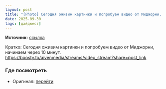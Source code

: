 ```yaml
---
layout: post
title: "[Photo] Сегодня оживим картинки и попробуем видео от Миджорни, начинаем через 10 минут.https:/ [...]"
date: 2025-09-30
tags: [дайджест]
---
```


**Источник:** [ссылка](https://t.me/video_dengi/699)

Кратко: Сегодня оживим картинки и попробуем видео от Миджорни, начинаем через 10 минут.
https://boosty.to/aivenmedia/streams/video_stream?share=post_link

### Где посмотреть
- Оригинал: [перейти]({link})

